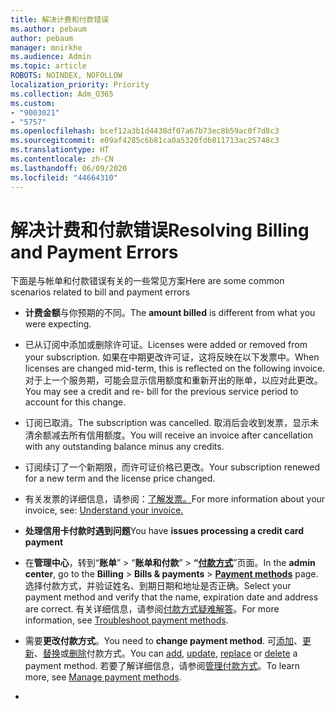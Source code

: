 ```yaml
---
title: 解决计费和付款错误
ms.author: pebaum
author: pebaum
manager: mnirkhe
ms.audience: Admin
ms.topic: article
ROBOTS: NOINDEX, NOFOLLOW
localization_priority: Priority
ms.collection: Adm_O365
ms.custom:
- "9003021"
- "5757"
ms.openlocfilehash: bcef12a3b1d4438df07a67b73ec8b59ac0f7d8c3
ms.sourcegitcommit: e09af4285c6b81ca0a5320fdb811713ac25748c3
ms.translationtype: HT
ms.contentlocale: zh-CN
ms.lasthandoff: 06/09/2020
ms.locfileid: "44664310"
---
```

# <a name="resolving-billing-and-payment-errors"></a><span data-ttu-id="c24a6-102">解决计费和付款错误</span><span class="sxs-lookup"><span data-stu-id="c24a6-102">Resolving Billing and Payment Errors</span></span>

<span data-ttu-id="c24a6-103">下面是与帐单和付款错误有关的一些常见方案</span><span class="sxs-lookup"><span data-stu-id="c24a6-103">Here are some common scenarios related to bill and payment errors</span></span>

- <span data-ttu-id="c24a6-104">**计费金额**与你预期的不同。</span><span class="sxs-lookup"><span data-stu-id="c24a6-104">The  **amount billed** is different from what you were expecting.</span></span>
- <span data-ttu-id="c24a6-105">已从订阅中添加或删除许可证。</span><span class="sxs-lookup"><span data-stu-id="c24a6-105">Licenses were added or removed from your subscription.</span></span> <span data-ttu-id="c24a6-106">如果在中期更改许可证，这将反映在以下发票中。</span><span class="sxs-lookup"><span data-stu-id="c24a6-106">When licenses are changed mid-term, this is reflected on the following invoice.</span></span> <span data-ttu-id="c24a6-107">对于上一个服务期，可能会显示信用额度和重新开出的账单，以应对此更改。</span><span class="sxs-lookup"><span data-stu-id="c24a6-107">You may see a credit and re- bill for the previous service period to account for this change.</span></span>
- <span data-ttu-id="c24a6-108">订阅已取消。</span><span class="sxs-lookup"><span data-stu-id="c24a6-108">The subscription was cancelled.</span></span> <span data-ttu-id="c24a6-109">取消后会收到发票，显示未清余额减去所有信用额度。</span><span class="sxs-lookup"><span data-stu-id="c24a6-109">You will receive an invoice after cancellation with any outstanding balance minus any credits.</span></span>
- <span data-ttu-id="c24a6-110">订阅续订了一个新期限，而许可证价格已更改。</span><span class="sxs-lookup"><span data-stu-id="c24a6-110">Your subscription renewed for a new term and the license price changed.</span></span>
- <span data-ttu-id="c24a6-111">有关发票的详细信息，请参阅：[了解发票。](https://docs.microsoft.com/microsoft-365/commerce/billing-and-payments/understand-your-invoice2)</span><span class="sxs-lookup"><span data-stu-id="c24a6-111">For more information about your invoice, see:  [Understand your invoice.](https://docs.microsoft.com/microsoft-365/commerce/billing-and-payments/understand-your-invoice2)</span></span>
- <span data-ttu-id="c24a6-112">**处理信用卡付款时遇到问题**</span><span class="sxs-lookup"><span data-stu-id="c24a6-112">You have  **issues processing a credit card payment**</span></span>
- <span data-ttu-id="c24a6-113">在**管理中心**，转到“**账单**”  >  “**账单和付款**”  >  **“[付款方式](https://go.microsoft.com/fwlink/p/?linkid=2018806)**”页面。</span><span class="sxs-lookup"><span data-stu-id="c24a6-113">In the  **admin center**, go to the  **Billing**  >  **Bills & payments**  >  **[Payment methods](https://go.microsoft.com/fwlink/p/?linkid=2018806)** page.</span></span> <span data-ttu-id="c24a6-114">选择付款方式，并验证姓名、到期日期和地址是否正确。</span><span class="sxs-lookup"><span data-stu-id="c24a6-114">Select your payment method and verify that the name, expiration date and address are correct.</span></span> <span data-ttu-id="c24a6-115">有关详细信息，请参阅[付款方式疑难解答](https://docs.microsoft.com/microsoft-365/commerce/billing-and-payments/manage-payment-methods#troubleshoot-payment-methods)。</span><span class="sxs-lookup"><span data-stu-id="c24a6-115">For more information, see  [Troubleshoot payment methods](https://docs.microsoft.com/microsoft-365/commerce/billing-and-payments/manage-payment-methods#troubleshoot-payment-methods).</span></span>

- <span data-ttu-id="c24a6-116">需要**更改付款方式**。</span><span class="sxs-lookup"><span data-stu-id="c24a6-116">You need to  **change payment method**.</span></span> <span data-ttu-id="c24a6-117">可[添加](https://docs.microsoft.com/microsoft-365/commerce/billing-and-payments/manage-payment-methods?view=o365-worldwide#add-a-payment-method)、[更新](https://docs.microsoft.com/microsoft-365/commerce/billing-and-payments/manage-payment-methods?view=o365-worldwide#update-payment-method-details)、[替换](https://docs.microsoft.com/microsoft-365/commerce/billing-and-payments/manage-payment-methods?view=o365-worldwide#replace-a-payment-method)或[删除](https://docs.microsoft.com/microsoft-365/commerce/billing-and-payments/manage-payment-methods?view=o365-worldwide#delete-a-payment-method)付款方式。</span><span class="sxs-lookup"><span data-stu-id="c24a6-117">You can [add](https://docs.microsoft.com/microsoft-365/commerce/billing-and-payments/manage-payment-methods?view=o365-worldwide#add-a-payment-method),  [update](https://docs.microsoft.com/microsoft-365/commerce/billing-and-payments/manage-payment-methods?view=o365-worldwide#update-payment-method-details),  [replace](https://docs.microsoft.com/microsoft-365/commerce/billing-and-payments/manage-payment-methods?view=o365-worldwide#replace-a-payment-method)  or  [delete](https://docs.microsoft.com/microsoft-365/commerce/billing-and-payments/manage-payment-methods?view=o365-worldwide#delete-a-payment-method)  a payment method.</span></span> <span data-ttu-id="c24a6-118">若要了解详细信息，请参阅[管理付款方式](https://docs.microsoft.com/microsoft-365/commerce/billing-and-payments/manage-payment-methods?view=o365-worldwide)。</span><span class="sxs-lookup"><span data-stu-id="c24a6-118">To learn more, see  [Manage payment methods](https://docs.microsoft.com/microsoft-365/commerce/billing-and-payments/manage-payment-methods?view=o365-worldwide).</span></span>
- 